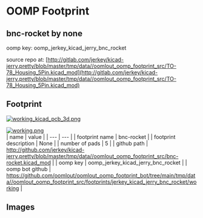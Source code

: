 # OOMP Footprint  
## bnc-rocket  by none  
  
oomp key: oomp_jerkey_kicad_jerry_bnc_rocket  
  
source repo at: [http://gitlab.com/jerkey/kicad-jerry.pretty/blob/master/tmp/data//oomlout_oomp_footprint_src/TO-78_Housing_5Pin.kicad_mod](http://gitlab.com/jerkey/kicad-jerry.pretty/blob/master/tmp/data//oomlout_oomp_footprint_src/TO-78_Housing_5Pin.kicad_mod)  
## Footprint  
  
[![working_kicad_pcb_3d.png](working_kicad_pcb_3d_600.png)](working_kicad_pcb_3d.png)  
  
[![working.png](working_600.png)](working.png)  
| name | value | 
| --- | --- | 
| footprint name | bnc-rocket | 
| footprint description | None | 
| number of pads | 5 | 
| github path | http://github.com/jerkey/kicad-jerry.pretty/blob/master/tmp/data//oomlout_oomp_footprint_src/bnc-rocket.kicad_mod | 
| oomp key | oomp_jerkey_kicad_jerry_bnc_rocket | 
| oomp bot github | https://github.com/oomlout/oomlout_oomp_footprint_bot/tree/main/tmp/data//oomlout_oomp_footprint_src/footprints/jerkey_kicad_jerry_bnc_rocket/working | 
## Images  
